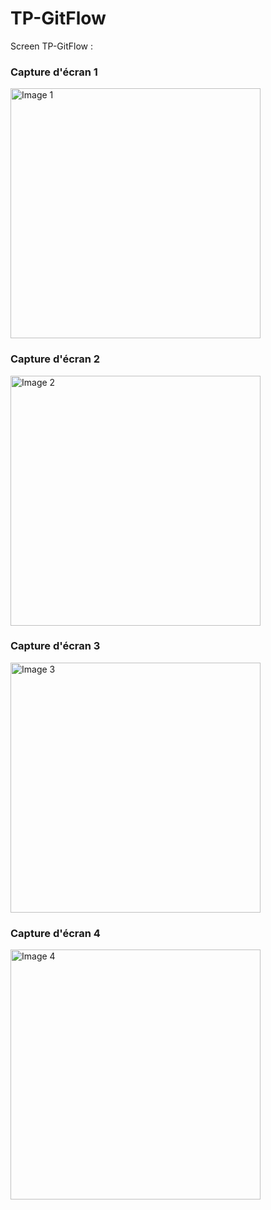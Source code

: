 # TP-GitFlow

Screen TP-GitFlow :

### Capture d'écran 1
<img src="./images/1.png" alt="Image 1" width="400"/>

### Capture d'écran 2
<img src="./images/2.png" alt="Image 2" width="400"/>

### Capture d'écran 3
<img src="./images/3.png" alt="Image 3" width="400"/>

### Capture d'écran 4
<img src="./images/4.png" alt="Image 4" width="400"/>